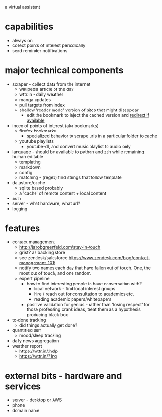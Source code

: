a virtual assistant

# capabilities
* always on
* collect points of interest periodically
* send reminder notifications

# major technical components
* scraper - collect data from the internet
  * wikipedia article of the day
  * wttr.in - daily weather
  * manga updates
  * pull targets from index
  * shallow 'reader mode' version of sites that might disappear
    * edit the bookmark to inject the cached version and [redirect if available](https://stackoverflow.com/questions/6220644/redirect-browser-only-if-a-web-site-is-available)
* index of points of interest (aka bookmarks)
  * firefox bookmarks
    * specialized behavior to scrape urls in a particular folder to cache
  * youtube playlists
    * youtube-dl, and convert music playlist to audio only
* language - should be available to python and zsh while remaining human editable
  * templating
  * markdown
  * config
  * matching - (regex) find strings that follow template
* datastore/cache
  * sqlite based probably
  * a 'cache' of remote content + local content
* auth
* server - what hardware, what url?
* logging


# features
* contact management
  * http://jakobgreenfeld.com/stay-in-touch
  * grist? as backing store
  * see zendesk/salesforce https://www.zendesk.com/blog/contact-management-101/
  * notify two names each day that have fallen out of touch. One, the most out of touch, and one random.
  * expert pipeline
    * how to find interesting people to have conversation with?
      * local network - find local interest groups
      * hire / reach out for consultation to academics etc.
      * reading academic papers/whitepapers
    * positive validation for genius - rather than 'losing respect' for those professing crank ideas, treat them as
      a hypothesis producing black box
* to-done tracking
  * did things actually get done?
* quantified self
  * mood/sleep tracking
* daily news aggregation
* weather report
  * https://wttr.in/:help
  * https://wttr.in/?1nq

# external bits - hardware and services
* server - desktop or AWS
* phone
* domain name
